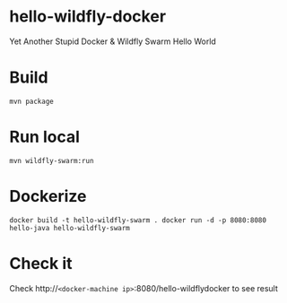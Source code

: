 # hello-wildfly-docker
Yet Another Stupid Docker &amp; Wildfly Swarm Hello World

# Build
`mvn package`

# Run local
`mvn wildfly-swarm:run`

# Dockerize
`docker build -t hello-wildfly-swarm .
docker run -d -p 8080:8080 hello-java hello-wildfly-swarm`

# Check it
Check http://`<docker-machine ip>`:8080/hello-wildflydocker to see result
